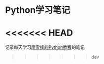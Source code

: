 # Python学习笔记
<<<<<<< HEAD
=======

记录每天学习[廖雪峰的Python教程]的笔记

[廖雪峰的Python教程]: https://www.liaoxuefeng.com/wiki/0014316089557264a6b348958f449949df42a6d3a2e542c000
>>>>>>> dev
